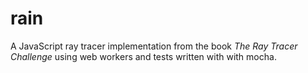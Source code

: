 # rain

A JavaScript ray tracer implementation from the book _The Ray Tracer Challenge_ using web workers and tests written with with mocha.

